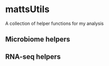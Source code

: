 # mattsUtils

A collection of helper functions for my analysis

## Microbiome helpers


## RNA-seq helpers



